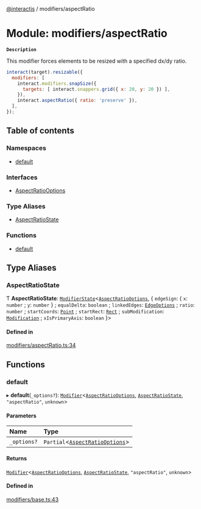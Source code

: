 [@interactjs](../README.md) / modifiers/aspectRatio

# Module: modifiers/aspectRatio

**`Description`**

This modifier forces elements to be resized with a specified dx/dy ratio.

```js
interact(target).resizable({
  modifiers: [
    interact.modifiers.snapSize({
      targets: [ interact.snappers.grid({ x: 20, y: 20 }) ],
    }),
    interact.aspectRatio({ ratio: 'preserve' }),
  ],
});
```

## Table of contents

### Namespaces

- [default](modifiers_aspectRatio.default.md)

### Interfaces

- [AspectRatioOptions](../interfaces/modifiers_aspectRatio.AspectRatioOptions.md)

### Type Aliases

- [AspectRatioState](modifiers_aspectRatio.md#aspectratiostate)

### Functions

- [default](modifiers_aspectRatio.md#default)

## Type Aliases

### AspectRatioState

Ƭ **AspectRatioState**: [`ModifierState`](modifiers_types.md#modifierstate)\<[`AspectRatioOptions`](../interfaces/modifiers_aspectRatio.AspectRatioOptions.md), \{ `edgeSign`: \{ `x`: `number` ; `y`: `number`  } ; `equalDelta`: `boolean` ; `linkedEdges`: [`EdgeOptions`](../interfaces/core_types.EdgeOptions.md) ; `ratio`: `number` ; `startCoords`: [`Point`](../interfaces/core_types.Point.md) ; `startRect`: [`Rect`](../interfaces/core_types.Rect.md) ; `subModification`: [`Modification`](../classes/modifiers_Modification.Modification.md) ; `xIsPrimaryAxis`: `boolean`  }\>

#### Defined in

[modifiers/aspectRatio.ts:34](https://github.com/taye/interact.js/blob/24fdee86/packages/@interactjs/modifiers/aspectRatio.ts#L34)

## Functions

### default

▸ **default**(`_options?`): [`Modifier`](../interfaces/modifiers_types.Modifier.md)\<[`AspectRatioOptions`](../interfaces/modifiers_aspectRatio.AspectRatioOptions.md), [`AspectRatioState`](modifiers_aspectRatio.md#aspectratiostate), ``"aspectRatio"``, `unknown`\>

#### Parameters

| Name | Type |
| :------ | :------ |
| `_options?` | `Partial`\<[`AspectRatioOptions`](../interfaces/modifiers_aspectRatio.AspectRatioOptions.md)\> |

#### Returns

[`Modifier`](../interfaces/modifiers_types.Modifier.md)\<[`AspectRatioOptions`](../interfaces/modifiers_aspectRatio.AspectRatioOptions.md), [`AspectRatioState`](modifiers_aspectRatio.md#aspectratiostate), ``"aspectRatio"``, `unknown`\>

#### Defined in

[modifiers/base.ts:43](https://github.com/taye/interact.js/blob/24fdee86/packages/@interactjs/modifiers/base.ts#L43)
